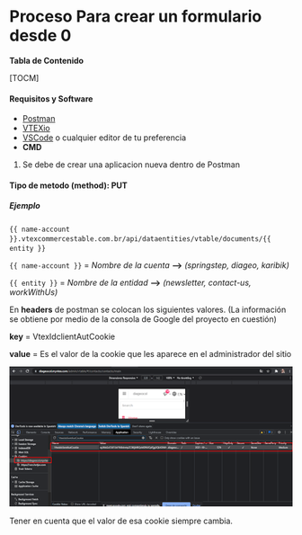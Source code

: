 # Proceso Para crear un formulario desde 0

**Tabla de Contenido**

[TOCM]

#### Requisitos y Software

- [Postman](https://www.postman.com/downloads/?utm_source=postman-home)
- [VTEXio](https://developers.vtex.com/vtex-developer-docs/docs/welcome)
- [VSCode](https://code.visualstudio.com/) o cualquier editor de tu preferencia
- **CMD**

1. Se debe de crear una aplicacion nueva dentro de Postman

#### Tipo de metodo (method): PUT

##### Ejemplo

`{{ name-account }}.vtexcommercestable.com.br/api/dataentities/vtable/documents/{{ entity }}`


`{{ name-account }}`  = _Nombre de la cuenta_ **-->** *(springstep, diageo, karibik)*

`{{ entity }}`        = _Nombre de la entidad_ **-->** *(newsletter, contact-us, workWithUs)*

En **headers** de postman se colocan los siguientes valores. (La información se obtiene por medio de la consola de Google del proyecto en cuestión)

**key**   = VtexIdclientAutCookie

**value** = Es el valor de la cookie que les aparece en el administrador del sitio

![](https://github.com/DavidTorresBrandlive/more-docs/blob/master/assets/console-api.png?raw=true)

Tener en cuenta que el valor de esa cookie siempre cambia.
